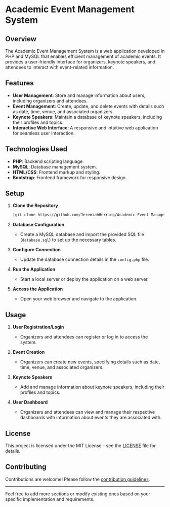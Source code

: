 # Academic Event Management System

## Overview

The Academic Event Management System is a web application developed in PHP and MySQL that enables efficient management of academic events. It provides a user-friendly interface for organizers, keynote speakers, and attendees to interact with event-related information.

## Features

- **User Management**: Store and manage information about users, including organizers and attendees.
- **Event Management**: Create, update, and delete events with details such as date, time, venue, and associated organizers.
- **Keynote Speakers**: Maintain a database of keynote speakers, including their profiles and topics.
- **Interactive Web Interface**: A responsive and intuitive web application for seamless user interaction.

## Technologies Used

- **PHP**: Backend scripting language.
- **MySQL**: Database management system.
- **HTML/CSS**: Frontend markup and styling.
- **Bootstrap**: Frontend framework for responsive design.

## Setup

1. **Clone the Repository**

   ```bash
   [git clone https://github.com/JeremiahHerring/Academic-Event-Management.git]
   ```

2. **Database Configuration**

   - Create a MySQL database and import the provided SQL file (`database.sql`) to set up the necessary tables.

3. **Configure Connection**

   - Update the database connection details in the `config.php` file.

4. **Run the Application**

   - Start a local server or deploy the application on a web server.

5. **Access the Application**

   - Open your web browser and navigate to the application.

## Usage

1. **User Registration/Login**

   - Organizers and attendees can register or log in to access the system.

2. **Event Creation**

   - Organizers can create new events, specifying details such as date, time, venue, and associated organizers.

3. **Keynote Speakers**

   - Add and manage information about keynote speakers, including their profiles and topics.

4. **User Dashboard**

   - Organizers and attendees can view and manage their respective dashboards with information about events they are associated with.

## License

This project is licensed under the MIT License - see the [LICENSE](LICENSE) file for details.

## Contributing

Contributions are welcome! Please follow the [contribution guidelines](CONTRIBUTING.md).

---

Feel free to add more sections or modify existing ones based on your specific implementation and requirements.
